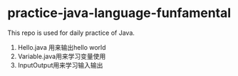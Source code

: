 # practice-java-language-funfamental
This repo is used for daily practice of Java.
1. Hello.java 用来输出hello world
2. Variable.java用来学习变量使用
3. InputOutput用来学习输入输出
